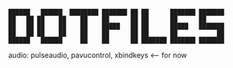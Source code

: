 	██████   ██████  ████████ ███████ ██ ██      ███████ ███████ 
	██   ██ ██    ██    ██    ██      ██ ██      ██      ██      
	██   ██ ██    ██    ██    █████   ██ ██      █████   ███████ 
	██   ██ ██    ██    ██    ██      ██ ██      ██           ██ 
	██████   ██████     ██    ██      ██ ███████ ███████ ███████ 




audio: pulseaudio, pavucontrol, xbindkeys <-- for now
